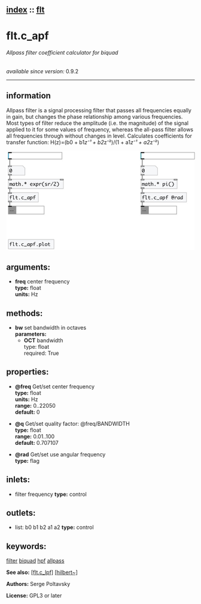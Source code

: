 [index](index.html) :: [flt](category_flt.html)
---

# flt.c_apf

###### Allpass filter coefficient calculator for biquad

*available since version:* 0.9.2

---


## information
Allpass filter is a signal processing filter that passes all frequencies equally
            in gain, but changes the phase relationship among various frequencies.
Most types of filter reduce the amplitude (i.e. the magnitude) of the signal
            applied to it for some values of frequency, whereas the all-pass filter allows all
            frequencies through without changes in level.
Calculates coefficients for transfer function: H(z)=(b0 + b1*z⁻¹ + b2*z⁻²)/(1 +
            a1*z⁻¹ + a2*z⁻²)



[![example](../examples/img/flt.c_apf.jpg)](../examples/pd/flt.c_apf.pd)



## arguments:

* **freq**
center frequency<br>
__type:__ float<br>
__units:__ Hz<br>



## methods:

* **bw**
set bandwidth in octaves<br>
  __parameters:__
  - **OCT** bandwidth<br>
    type: float <br>
    required: True <br>




## properties:

* **@freq** 
Get/set center frequency<br>
__type:__ float<br>
__units:__ Hz<br>
__range:__ 0..22050<br>
__default:__ 0<br>

* **@q** 
Get/set quality factor: @freq/BANDWIDTH<br>
__type:__ float<br>
__range:__ 0.01..100<br>
__default:__ 0.707107<br>

* **@rad** 
Get/set use angular frequency<br>
__type:__ flag<br>



## inlets:

* filter frequency 
__type:__ control<br>



## outlets:

* list: b0 b1 b2 a1 a2
__type:__ control<br>



## keywords:

[filter](keywords/filter.html)
[biquad](keywords/biquad.html)
[hpf](keywords/hpf.html)
[allpass](keywords/allpass.html)



**See also:**
[\[flt.c_lpf\]](flt.c_lpf.html)
[\[hilbert~\]](hilbert~.html)




**Authors:** Serge Poltavsky




**License:** GPL3 or later





